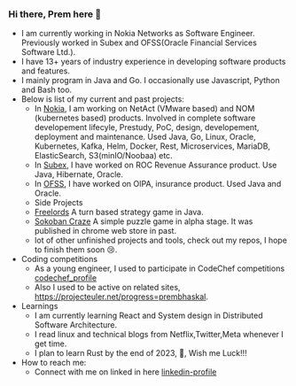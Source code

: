 ### Hi there, Prem here 👋

- I am currently working in Nokia Networks as Software Engineer. Previously worked in Subex and OFSS(Oracle Financial Services Software Ltd.).
- I have 13+ years of industry experience in developing software products and features.
- I mainly program in Java and Go. I occasionally use Javascript, Python and Bash too.
- Below is list of my current and past projects:
  - In [Nokia](https://www.nokia.com/), I am working on NetAct (VMware based) and NOM (kubernetes based) products. Involved in complete software developement lifecyle, Prestudy, PoC, design, developement, deployment and maintenance. Used Java, Go, Linux, Oracle, Kubernetes, Kafka, Helm, Docker, Rest, Microservices, MariaDB, ElasticSearch, S3(minIO/Noobaa) etc.
  - In [Subex](https://www.subex.com/), I have worked on ROC Revenue Assurance product. Use Java, Hibernate, Oracle.
  - In [OFSS](https://www.linkedin.com/company/oracle-financial-services-software-limited/?originalSubdomain=in), I have worked on OIPA, insurance product. Used Java and Oracle.
  - Side Projects
   - [Freelords](https://sourceforge.net/projects/freelords/) A turn based strategy game in Java.
   - [Sokoban Craze](https://github.com/prembhaskal/sokoban) A simple puzzle game in alpha stage. It was published in chrome web store in past.
   - lot of other unfinished projects and tools, check out my repos, I hope to finish them soon 😢.
 - Coding competitions
   - As a young engineer, I used to participate in CodeChef competitions [codechef_profile](https://www.codechef.com/users/defacto)
   - Also I used to be active on related sites, https://projecteuler.net/progress=prembhaskal.
 - Learnings
   - I am currently learning React and System design in Distributed Software Architecture.
   - I read linux and technical blogs from Netflix,Twitter,Meta whenever I get time.
   - I plan to learn Rust by the end of 2023, 🤞, Wish me Luck!!!
 - How to reach me:
   - Connect with me on linked in here [linkedin-profile](https://www.linkedin.com/in/premkumar-bhaskal-aa990a21/)
<!--
**prembhaskal/prembhaskal** is a ✨ _special_ ✨ repository because its `README.md` (this file) appears on your GitHub profile.

Here are some ideas to get you started:

- 🔭 I’m currently working on ...
- 🌱 I’m currently learning ...
- 👯 I’m looking to collaborate on ...
- 🤔 I’m looking for help with ...
- 💬 Ask me about ...
- 📫 How to reach me: ...
- 😄 Pronouns: ...
- ⚡ Fun fact: ...
-->
